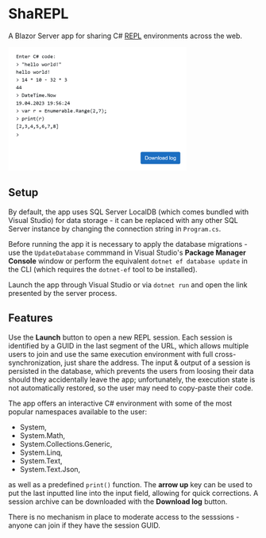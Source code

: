 # ShaREPL
A Blazor Server app for sharing C# [REPL](https://en.wikipedia.org/wiki/Read%E2%80%93eval%E2%80%93print_loop) environments across the web.

<img src="docs/img.png" width="359" height="249">


## Setup

By default, the app uses SQL Server LocalDB (which comes bundled with Visual Studio) for data storage - 
it can be replaced with any other SQL Server instance by changing the connection string in `Program.cs`.

Before running the app it is necessary to apply the database migrations - use the `UpdateDatabase` commmand
in Visual Studio's **Package Manager Console** window or perform the equivalent `dotnet ef database update`
in the CLI (which requires the `dotnet-ef` tool to be installed).

Launch the app through Visual Studio or via `dotnet run` and open the link presented by the server process.

## Features

Use the **Launch** button to open a new REPL session. Each session is identified by a GUID in the last 
segment of the URL, which allows multiple users to join and use the same execution environment with full cross-synchronization, 
just share the address. The input & output of a session is persisted in the database, which 
prevents the users from loosing their data should they accidentally leave the app; unfortunately, the execution 
state is not automatically restored, so the user may need to copy-paste their code.

The app offers an interactive C# environment with some of the most popular namespaces available to the user:

- System,
- System.Math,
- System.Collections.Generic,
- System.Linq,
- System.Text,
- System.Text.Json,

as well as a predefined `print()` function. The **arrow up** key can be used to put the last inputted line into 
the input field, allowing for quick corrections. A session archive can be downloaded with the **Download log** button.

There is no mechanism in place to moderate access to the sesssions - anyone can join if they have the session GUID.
